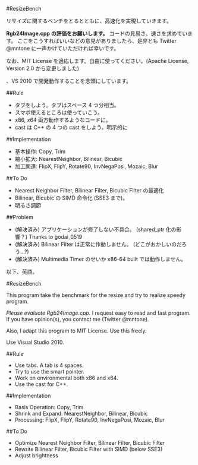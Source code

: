 #ResizeBench

リサイズに関するベンチをとるとともに、高速化を実現していきます。

**Rgb24Image.cpp の評価をお願いします。**
  コードの見易さ、速さを求めています。
  ここをこうすればいいなどの意見がありましたら、是非とも Twitter @mntone に一声かけていただければ幸いです。

なお、MIT License を適応します。自由に使ってください。(Apache License, Version 2.0 から変更しました)

、VS 2010 で開発動作することを念頭にしています。


##Rule
- タブをしよう。タブはスペース 4 つ分相当。
- スマポ使えるところは使っていこう。
- x86, x64 両方動作するようなコードに。
- cast は C++ の 4 つの cast をしよう。明示的に

##Implementation
- 基本操作: Copy, Trim
- 縮小拡大: NearestNeighbor, Bilinear, Bicubic
- 加工関連: FlipX, FlipY, Rotate90, InvNegaPosi, Mozaic, Blur

##To Do
- Nearest Neighbor Filter, Bilinear Filter, Bicubic Filter の最適化
- Bilinear, Bicubic の SIMD 命令化 (SSE3 まで)。
- 明るさ調節

##Problem
- (解決済み) アプリケーションが修了しない不具合。 (shared_ptr 化の影響？) Thanks to godai_0519
- (解決済み) Bilinear Filter は正常に作動しません。 (どこがおかしいのだろう…?)
- (解決済み) Multimedia Timer のせいか x86-64 built では動作しません。


以下、英語。

#ResizeBench

This program take the benchmark for the resize and try to realize speedy program.

*Please evaluate Rgb24Image.cpp.*
  I request easy to read and fast program.
  If you have opinion(s), you contact me (Twitter @mntone).

Also, I adapt this program to MIT License. Use this freely.

Use Visual Studio 2010.


##Rule
- Use tabs. A tab is 4 spaces.
- Try to use the smart pointer.
- Work on environmental both x86 and x64.
- Use the cast for C++.

##Implementation
- Basis Operation: Copy, Trim
- Shrink and Expand: NearestNeighbor, Bilinear, Bicubic
- Processing: FlipX, FlipY, Rotate90, InvNegaPosi, Mozaic, Blur

##To Do
- Optimize Nearest Neighbor Filter, Bilinear Filter, Bicubic Filter
- Rewrite Bilinear Filter, Bicubic Filter with SIMD (below SSE3)
- Adjust brightness
